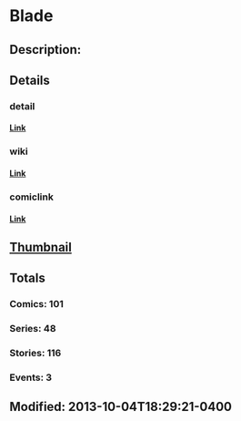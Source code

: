 # Blade
## Description: 
## Details
### detail
#### [Link](http://marvel.com/comics/characters/1009191/blade?utm_campaign=apiRef&utm_source=225578a89fc76f3d20fbffda5d17a88d)
### wiki
#### [Link](http://marvel.com/universe/Blade_(Eric_Brooks)?utm_campaign=apiRef&utm_source=225578a89fc76f3d20fbffda5d17a88d)
### comiclink
#### [Link](http://marvel.com/comics/characters/1009191/blade?utm_campaign=apiRef&utm_source=225578a89fc76f3d20fbffda5d17a88d)
## [Thumbnail](http://i.annihil.us/u/prod/marvel/i/mg/8/a0/523ca6f2b11e4.jpg)
## Totals
### Comics: 101
### Series: 48
### Stories: 116
### Events: 3
## Modified: 2013-10-04T18:29:21-0400